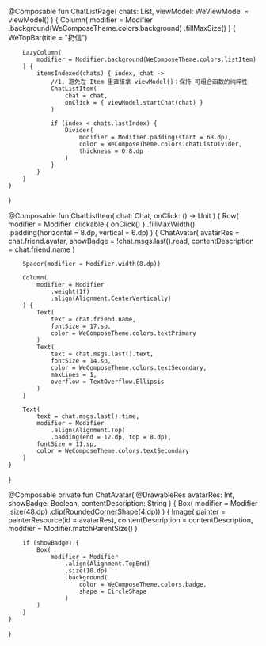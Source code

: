 
@Composable
fun ChatListPage(
    chats: List<Chat>,
    viewModel: WeViewModel = viewModel()
) {
    Column(
        modifier = Modifier
            .background(WeComposeTheme.colors.background)
            .fillMaxSize()
    ) {
        WeTopBar(title = "扔信")

        LazyColumn(
            modifier = Modifier.background(WeComposeTheme.colors.listItem)
        ) {
            itemsIndexed(chats) { index, chat ->
                //1. 避免在 Item 里直接拿 viewModel()：保持 可组合函数的纯粹性
                ChatListItem(
                    chat = chat,
                    onClick = { viewModel.startChat(chat) }
                )

                if (index < chats.lastIndex) {
                    Divider(
                        modifier = Modifier.padding(start = 68.dp),
                        color = WeComposeTheme.colors.chatListDivider,
                        thickness = 0.8.dp
                    )
                }
            }
        }
    }
}

@Composable
fun ChatListItem(
    chat: Chat,
    onClick: () -> Unit
) {
    Row(
        modifier = Modifier
            .clickable { onClick() }
            .fillMaxWidth()
            .padding(horizontal = 8.dp, vertical = 6.dp)
    ) {
        ChatAvatar(
            avatarRes = chat.friend.avatar,
            showBadge = !chat.msgs.last().read,
            contentDescription = chat.friend.name
        )

        Spacer(modifier = Modifier.width(8.dp))

        Column(
            modifier = Modifier
                .weight(1f)
                .align(Alignment.CenterVertically)
        ) {
            Text(
                text = chat.friend.name,
                fontSize = 17.sp,
                color = WeComposeTheme.colors.textPrimary
            )
            Text(
                text = chat.msgs.last().text,
                fontSize = 14.sp,
                color = WeComposeTheme.colors.textSecondary,
                maxLines = 1,
                overflow = TextOverflow.Ellipsis
            )
        }

        Text(
            text = chat.msgs.last().time,
            modifier = Modifier
                .align(Alignment.Top)
                .padding(end = 12.dp, top = 8.dp),
            fontSize = 11.sp,
            color = WeComposeTheme.colors.textSecondary
        )
    }
}

@Composable
private fun ChatAvatar(
    @DrawableRes avatarRes: Int,
    showBadge: Boolean,
    contentDescription: String
) {
    Box(
        modifier = Modifier
            .size(48.dp)
            .clip(RoundedCornerShape(4.dp))
    ) {
        Image(
            painter = painterResource(id = avatarRes),
            contentDescription = contentDescription,
            modifier = Modifier.matchParentSize()
        )

        if (showBadge) {
            Box(
                modifier = Modifier
                    .align(Alignment.TopEnd)
                    .size(10.dp)
                    .background(
                        color = WeComposeTheme.colors.badge,
                        shape = CircleShape
                    )
            )
        }
    }
}

